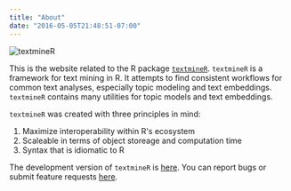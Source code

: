 ```yaml
---
title: "About"
date: "2016-05-05T21:48:51-07:00"
---
```


![textmineR]("content/textmineR6.png")

This is the website related to the R package [`textmineR`](https://cran.r-project.org/web/packages/textmineR/index.html). `textmineR` is a framework for text mining in R. It attempts to find consistent workflows for common text analyses, especially topic modeling and text embeddings. `textmineR` contains many utilities for topic models and text embeddings.

`textmineR` was created with three principles in mind:

1. Maximize interoperability within R's ecosystem
2. Scaleable in terms of object storeage and computation time
3. Syntax that is idiomatic to R

The development version of `textmineR` is [here](https://github.com/TommyJones/textmineR/). You can report bugs or submit feature requests [here](https://github.com/TommyJones/textmineR/issues).
